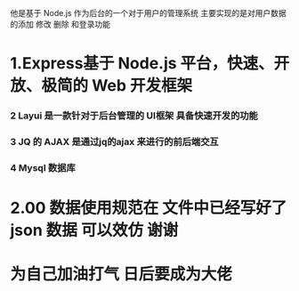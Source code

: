    他是基于 Node.js  作为后台的一个对于用户的管理系统 主要实现的是对用户数据的添加 修改  删除  和登录功能
  # 1.Express基于 Node.js 平台，快速、开放、极简的 Web 开发框架
  ### 2 Layui 是一款针对于后台管理的 UI框架 具备快速开发的功能
  ### 3 JQ 的 AJAX  是通过jq的ajax 来进行的前后端交互
  ### 4  Mysql 数据库 
  # 2.00  数据使用规范在 文件中已经写好了 json 数据 可以效仿 谢谢
  # 为自己加油打气 日后要成为大佬
